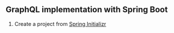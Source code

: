 ## **GraphQL** implementation with Spring Boot

1. Create a project from [Spring Initializr](start.spring.io)
